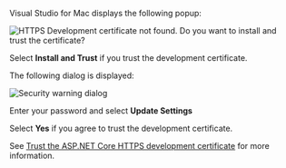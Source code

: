 Visual Studio for Mac displays the following popup:

![HTTPS Development certificate not found. Do you want to install and trust the certificate?](~/static/trustCertMac6.png)

Select **Install and Trust** if you trust the development certificate.

The following dialog is displayed:

![Security warning dialog](~/static/certMac6.png)

Enter your password and select **Update Settings**

Select **Yes** if you agree to trust the development certificate.

See [Trust the ASP.NET Core HTTPS development certificate](xref:security/enforcing-ssl#trust-the-aspnet-core-https-development-certificate-on-windows-and-macos) for more information.
